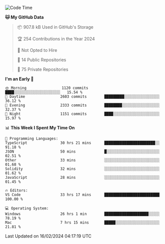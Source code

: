 <!--START_SECTION:waka-->
![Code Time](http://img.shields.io/badge/Code%20Time-5%2C265%20hrs%2058%20mins-blue)

**🐱 My GitHub Data** 

> 📦 907.8 kB Used in GitHub's Storage 
 > 
> 🏆 254 Contributions in the Year 2024
 > 
> 🚫 Not Opted to Hire
 > 
> 📜 14 Public Repositories 
 > 
> 🔑 75 Private Repositories 
 > 
**I'm an Early 🐤** 

```text
🌞 Morning                1120 commits        ████░░░░░░░░░░░░░░░░░░░░░   15.54 % 
🌆 Daytime                2603 commits        █████████░░░░░░░░░░░░░░░░   36.12 % 
🌃 Evening                2333 commits        ████████░░░░░░░░░░░░░░░░░   32.37 % 
🌙 Night                  1151 commits        ████░░░░░░░░░░░░░░░░░░░░░   15.97 % 
```


📊 **This Week I Spent My Time On** 

```text
💬 Programming Languages: 
TypeScript               30 hrs 21 mins      ███████████████████████░░   91.18 % 
JSON                     50 mins             █░░░░░░░░░░░░░░░░░░░░░░░░   02.51 % 
Other                    33 mins             ░░░░░░░░░░░░░░░░░░░░░░░░░   01.68 % 
Solidity                 32 mins             ░░░░░░░░░░░░░░░░░░░░░░░░░   01.62 % 
JavaScript               28 mins             ░░░░░░░░░░░░░░░░░░░░░░░░░   01.45 % 

🔥 Editors: 
VS Code                  33 hrs 17 mins      █████████████████████████   100.00 % 

💻 Operating System: 
Windows                  26 hrs 1 min        ████████████████████░░░░░   78.19 % 
Mac                      7 hrs 15 mins       █████░░░░░░░░░░░░░░░░░░░░   21.81 % 
```


 Last Updated on 16/02/2024 04:17:19 UTC
<!--END_SECTION:waka-->

